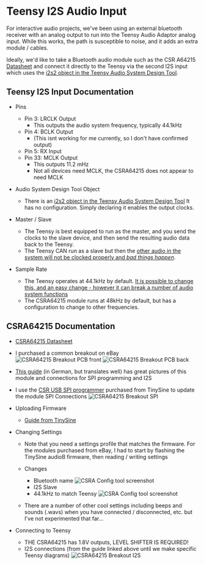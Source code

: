 # Teensy I2S Audio Input

For interactive audio projects, we've been using an external bluetooth receiver with an analog output to run into the Teensy Audio Adaptor analog input. While this works, the path is susceptible to noise, and it adds an extra module / cables.

Ideally, we'd like to take a Bluetooth audio module such as the CSR A64215 [Datasheet](https://www.tinyosshop.com/datasheet/CSRA64215%20QFN%20Data%20Sheet.pdf) and connect it directly to the Teensy via the second I2S input which uses the [i2s2 object in the Teensy Audio System Design Tool](https://www.pjrc.com/teensy/gui/?info=AudioInputI2S2).

## Teensy I2S Input Documentation

* Pins
  * Pin 3: LRCLK Output
    * This outputs the audio system frequency, typically 44.1kHz
  * Pin 4: BCLK Output
    * (This isnt working for me currently, so I don't have confirmed output)
  * Pin 5: RX Input
  * Pin 33: MCLK Output
    * This outputs 11.2 mHz
    * Not all devices need MCLK, the CSRA64215 does not appear to need MCLK

* Audio System Design Tool Object
  * There is an [i2s2 object in the Teensy Audio System Design Tool](https://www.pjrc.com/teensy/gui/?info=AudioInputI2S2) It has no configuration. Simply declaring it enables the output clocks.

* Master / Slave
  * The Teensy is best equipped to run as the master, and you send the clocks to the slave device, and then send the resulting audio data back to the Teensy.
  * The Teensy CAN run as a slave but then the [other audio in the system will not be clocked properly and *bad things happen*](https://forum.pjrc.com/threads/53824-Teensy-3-6-I2S-Slave-Mode-Question?p=188318&viewfull=1#post188318).

* Sample Rate
  * The Teensy operates at 44.1kHz by default. [It is possible to change this, and an easy change - however it can break a number of audio system functions](https://forum.pjrc.com/threads/60272-Time-for-a-new-Audiolibrary?p=236411&viewfull=1#post236411)
  * The CSRA64215 module runs at 48kHz by default, but has a configuration to change to other frequencies.


## CSRA64215 Documentation

* [CSRA64215 Datasheet](https://www.tinyosshop.com/datasheet)
* I purchased a common breakout on eBay
![CSRA64215 Breakout PCB front](images/csra64215_breakout_front.jpg)
![CSRA64215 Breakout PCB back](images/csra64215_breakout_back.jpg)

* [This guide](https://translate.google.com/translate?sl=auto&tl=en&u=https://suredsp.ratz-it.de/index.php?title%3DCSRA64215) (in German, but translates well) has great pictures of this module and connections for SPI programming and I2S


* I use the [CSR USB SPI programmer](https://www.tinyosshop.com/index.php?route=product/product&product_id=876) purchased from TinySine to update the module
SPI Connections
![CSRA64215 Breakout SPI](images/csra64215_breakout_spi.png)
* Uploading Firmware
  * [Guide from TinySine](https://www.tinyosshop.com/how-to-restore-bluetooth-audio-module-default-settings)
* Changing Settings
  * Note that you need a settings profile that matches the firmware. For the modules purchased from eBay, I had to start by flashing the TinySine audioB firmware, then reading / writing settings
  * Changes
    * Bluetooth name
     ![CSRA Config tool screenshot](images/csra_config_tool_bluetooth_name.png)
    * I2S Slave
    * 44.1kHz to match Teensy
    ![CSRA Config tool screenshot](images/csra_config_tool_i2s_settings.png)

  * There are a number of other cool settings including beeps and sounds (.wavs) when you have connected / disconnected, etc. but I've not experimented that far...

* Connecting to Teensy
  * THE CSRA64215 has 1.8V outputs, LEVEL SHIFTER IS REQUIRED!
  * I2S connections (from the guide linked above until we make specific Teensy diagrams) ![CSRA64215 Breakout I2S](images/csra64215_breakout_i2s.png)
